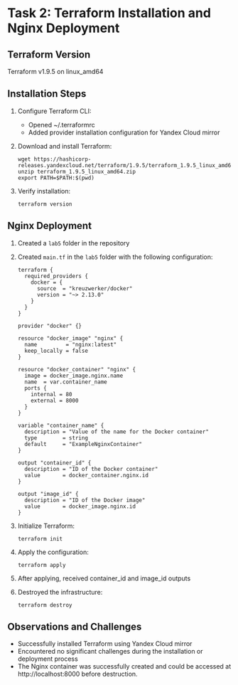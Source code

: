 # Task 2: Terraform Installation and Nginx Deployment

## Terraform Version
Terraform v1.9.5 on linux_amd64

## Installation Steps

1. Configure Terraform CLI:
   - Opened ~/.terraformrc
   - Added provider installation configuration for Yandex Cloud mirror

2. Download and install Terraform:
   ```
   wget https://hashicorp-releases.yandexcloud.net/terraform/1.9.5/terraform_1.9.5_linux_amd64.zip
   unzip terraform_1.9.5_linux_amd64.zip
   export PATH=$PATH:$(pwd)
   ```

3. Verify installation:
   ```
   terraform version
   ```

## Nginx Deployment

1. Created a `lab5` folder in the repository

2. Created `main.tf` in the `lab5` folder with the following configuration:
   ```hcl
   terraform {
     required_providers {
       docker = {
         source  = "kreuzwerker/docker"
         version = "~> 2.13.0"
       }
     }
   }

   provider "docker" {}

   resource "docker_image" "nginx" {
     name         = "nginx:latest"
     keep_locally = false
   }

   resource "docker_container" "nginx" {
     image = docker_image.nginx.name
     name  = var.container_name
     ports {
       internal = 80
       external = 8000
     }
   }

   variable "container_name" {
     description = "Value of the name for the Docker container"
     type        = string
     default     = "ExampleNginxContainer"
   }

   output "container_id" {
     description = "ID of the Docker container"
     value       = docker_container.nginx.id
   }

   output "image_id" {
     description = "ID of the Docker image"
     value       = docker_image.nginx.id
   }
   ```

3. Initialize Terraform:
   ```
   terraform init
   ```

4. Apply the configuration:
   ```
   terraform apply
   ```

5. After applying, received container_id and image_id outputs

6. Destroyed the infrastructure:
   ```
   terraform destroy
   ```

## Observations and Challenges

- Successfully installed Terraform using Yandex Cloud mirror
- Encountered no significant challenges during the installation or deployment process
- The Nginx container was successfully created and could be accessed at http://localhost:8000 before destruction.
